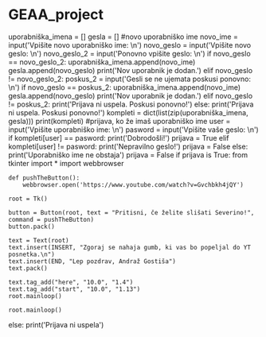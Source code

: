 # GEAA_project
uporabniška_imena = []
gesla = []
#novo uporabniško ime
novo_ime = input('Vpišite novo uporabniško ime: \n')
novo_geslo = input('Vpišite novo geslo: \n')
novo_geslo_2 = input('Ponovno vpišite geslo: \n')
if novo_geslo == novo_geslo_2:
    uporabniška_imena.append(novo_ime)
    gesla.append(novo_geslo)
    print('Nov uporabnik je dodan.')
elif novo_geslo != novo_geslo_2:
    poskus_2 = input('Gesli se ne ujemata poskusi ponovno: \n')
    if novo_geslo == poskus_2:
        uporabniška_imena.append(novo_ime)
        gesla.append(novo_geslo)
        print('Nov uporabnik je dodan.')
    elif novo_geslo != poskus_2:
        print('Prijava ni uspela. Poskusi ponovno!')
else:
    print('Prijava ni uspela. Poskusi ponovno!')
kompleti = dict(list(zip(uporabniška_imena, gesla)))
print(kompleti)
#prijava, ko že imaš uporabniško ime
user = input('Vpišite uporabniško ime: \n')
pasword = input('Vpišite vaše geslo: \n')
if kompleti[user] == pasword:
    print('Dobrodošli!')
    prijava = True
elif kompleti[user] != pasword:
    print('Nepravilno geslo!')
    prijava = False
else:
    print('Uporabniško ime ne obstaja')
    prijava = False
if prijava is True:
    from tkinter import *
    import webbrowser
    
    def pushTheButton():
        webbrowser.open('https://www.youtube.com/watch?v=Gvchbkh4jQY')
    
    root = Tk()

    button = Button(root, text = "Pritisni, če želite slišati Severino!", command = pushTheButton)
    button.pack()
    
    text = Text(root)
    text.insert(INSERT, "Zgoraj se nahaja gumb, ki vas bo popeljal do YT posnetka.\n")
    text.insert(END, "Lep pozdrav, Andraž Gostiša")
    text.pack()

    text.tag_add("here", "10.0", "1.4")
    text.tag_add("start", "10.0", "1.13")
    root.mainloop()

    root.mainloop()
else:
    print('Prijava ni uspela')
    
